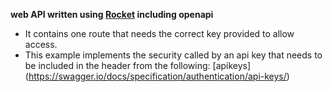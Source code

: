 **web API written using [Rocket](https://rocket.rs/) including openapi**

- It contains one route that needs the correct key provided
to allow access. 
- This example implements the security called by an api key that needs to be included
in the header from the following: [apikeys] (https://swagger.io/docs/specification/authentication/api-keys/)


